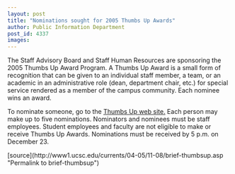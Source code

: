 ```yaml
---
layout: post
title: "Nominations sought for 2005 Thumbs Up Awards"
author: Public Information Department
post_id: 4337
images:
---
```


<a name="content" id="content"></a>
<p>
  The Staff Advisory Board and Staff Human Resources are sponsoring the 2005 Thumbs Up Award Program. A Thumbs Up Award is a small form of recognition that can be given to an individual staff member, a team, or an academic in an administrative role (dean, department chair, etc.) for special service rendered as a member of the campus community. Each nominee wins an award.
</p>
<p>
  To nominate someone, go to the <a href="http://sab.ucsc.edu/thumbsup">Thumbs Up web site.</a> Each person may make up to five nominations. Nominators and nominees must be staff employees. Student employees and faculty are not eligible to make or receive Thumbs Up Awards. Nominations must be received by 5 p.m. on December 23.
</p>
<form>

</form>
<p>

</p>
[source](http://www1.ucsc.edu/currents/04-05/11-08/brief-thumbsup.asp "Permalink to brief-thumbsup")

